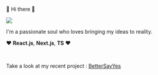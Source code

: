 👋 Hi there 👋
<p>
  <a href="https://medium.com/@ffan0811" target="_blank"><img src="https://img.shields.io/badge/Medium-000000?style=flat-square&logo=Medium&logoColor=white"/></a>
</p>

<p>
I'm a passionate soul who loves bringing my ideas to reality.
</p>

❤️ **React.js**, **Next.js**, **TS** ❤️

<br>

Take a look at my recent project : <a href="https://bettersayyes.com/" target="_blank">BetterSayYes</a>

<!--
**ffan0811/ffan0811** is a ✨ _special_ ✨ repository because its `README.md` (this file) appears on your GitHub profile.

Here are some ideas to get you started:

- 🔭 I’m currently working on ...
- 🌱 I’m currently learning ...
- 👯 I’m looking to collaborate on ...
- 🤔 I’m looking for help with ...
- 💬 Ask me about ...
- 📫 How to reach me: ...
- 😄 Pronouns: ...
- ⚡ Fun fact: ...
-->
